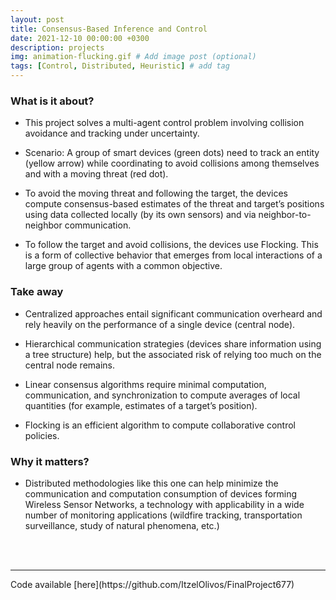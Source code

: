 ```yaml
---
layout: post
title: Consensus-Based Inference and Control
date: 2021-12-10 00:00:00 +0300
description: projects
img: animation-flucking.gif # Add image post (optional)
tags: [Control, Distributed, Heuristic] # add tag
---
```

### What is it about?

* This project solves a multi-agent control problem involving collision avoidance and tracking under uncertainty.

* Scenario: A group of smart devices (green dots) need to track an entity (yellow arrow) while coordinating to avoid collisions among themselves and with a moving threat (red dot).

* To avoid the moving threat and following the target, the devices compute consensus-based estimates of the threat and target’s positions using data collected locally (by its own sensors) and via neighbor-to-neighbor communication.

* To follow the target and avoid collisions, the devices use Flocking. This is a form of collective behavior that emerges from local interactions of a large group of agents with a common objective.

### Take away

* Centralized approaches entail significant communication overheard and rely heavily on the performance of a single device (central node).

* Hierarchical communication strategies (devices share information using a tree structure) help, but the associated risk of relying too much on the central node remains.

* Linear consensus algorithms require minimal computation, communication, and synchronization to compute averages of local quantities (for example, estimates of a target’s position).

* Flocking is an efficient algorithm to compute collaborative control policies.

### Why it matters?

* Distributed methodologies like this one can help minimize the communication and computation consumption of devices forming Wireless Sensor Networks, a technology with applicability in a wide number of monitoring applications (wildfire tracking, transportation surveillance, study of natural phenomena, etc.)

<br>
<br>
<hr />
Code available [here](https://github.com/ItzelOlivos/FinalProject677)
